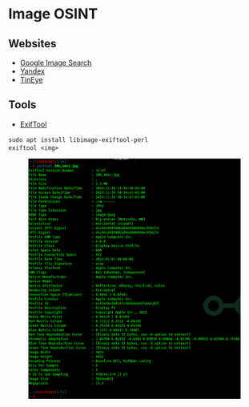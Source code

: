 # Image OSINT

## Websites

* [Google Image Search](https://images.google.com)
* [Yandex](https://yandex.com/images/)
* [TinEye](https://tineye.com)

## Tools

* [ExifTool](https://exiftool.org/)

```
sudo apt install libimage-exiftool-perl
exiftool <img>
```

<figure><img src="../.gitbook/assets/image (1) (1) (1) (1) (1) (1).png" alt=""><figcaption></figcaption></figure>
